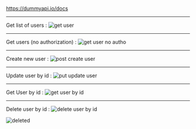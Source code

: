 https://dummyapi.io/docs
<hr/>

Get list of users :
![get user](https://github.com/viktormark/postman_practice/assets/58149046/db9a273e-0531-4c79-bc15-2125935233ab)

<hr/>

Get users (no authorization) :
![get user no autho](https://github.com/viktormark/postman_practice/assets/58149046/3ed6067e-4b68-4a38-8921-63f7d84e3646)

<hr/>

Create new user :
![post create user](https://github.com/viktormark/postman_practice/assets/58149046/47ed2550-5c77-479f-ae3d-df9c18246e97)

<hr/>

Update user by id :
![put update user](https://github.com/viktormark/postman_practice/assets/58149046/dace7607-b572-420b-ba02-7010779105dd)

<hr/>

Get User by id :
![get user by id](https://github.com/viktormark/postman_practice/assets/58149046/c37e4ba7-1c49-4419-bb8a-9a16da138d42)

<hr/>

Delete user by id :
![delete user by id](https://github.com/viktormark/postman_practice/assets/58149046/e96b05d1-1a9e-47ca-a2f7-094432b6cb2d)

![deleted](https://github.com/viktormark/postman_practice/assets/58149046/15f6018d-b4f1-4412-8083-4ec67bc00327)


